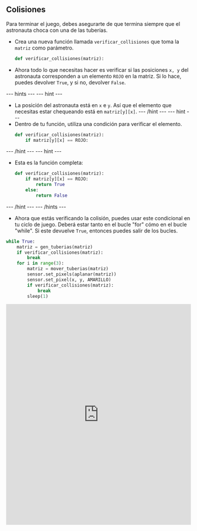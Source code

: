 ## Colisiones

Para terminar el juego, debes asegurarte de que termina siempre que el astronauta choca con una de las tuberías.

- Crea una nueva función llamada `verificar_collisiones` que toma la `matriz` como parámetro.

    ```python
    def verificar_collisiones(matriz):
    ```

- Ahora todo lo que necesitas hacer es verificar si las posiciones `x, y` del astronauta corresponden a un elemento `ROJO` en la matriz. Si lo hace, puedes devolver `True`, y si no, devolver `False`.

--- hints --- --- hint ---
- La posición del astronauta está en `x` e `y`. Así que el elemento que necesitas estar chequeando está en `matriz[y][x]`. --- /hint --- --- hint ---
- Dentro de tu función, utiliza una condición para verificar el elemento.
  ```python
  def verificar_collisiones(matriz):
      if matriz[y][x] == ROJO:
  ```
--- /hint --- --- hint ---
- Esta es la función completa:
  ```python
  def verificar_collisiones(matriz):
      if matriz[y][x] == ROJO:
          return True
      else:
          return False
  ```
--- /hint --- --- /hints ---

- Ahora que estás verificando la colisión, puedes usar este condicional en tu ciclo de juego. Deberá estar tanto en el bucle "for" cómo en el bucle "while". Si este devuelve `True`, entonces puedes salir de los bucles.

```python
while True:
    matriz = gen_tuberias(matriz)
    if verificar_collisiones(matriz):
        break
    for i in range(3):
        matriz = mover_tuberias(matriz)
        sensor.set_pixels(aplanar(matriz))
        sensor.set_pixel(x, y, AMARILLO)   
        if verificar_collisiones(matriz):
            break
        sleep(1)
```
 <iframe src="https://trinket.io/embed/python/d3b08137fd" width="100%" height="600" frameborder="0" marginwidth="0" marginheight="0" allowfullscreen mark="crwd-mark"></iframe>

